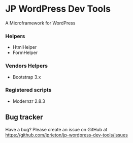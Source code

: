# JP WordPress Dev Tools

A Microframework for WordPress

### Helpers
* HtmlHelper
* FormHelper

### Vendors Helpers
* Bootstrap 3.x

### Registered scripts
* Modernzr 2.8.3

Bug tracker
-----------

Have a bug? Please create an issue on GitHub at https://github.com/jprieton/jp-wordpress-dev-tools/issues